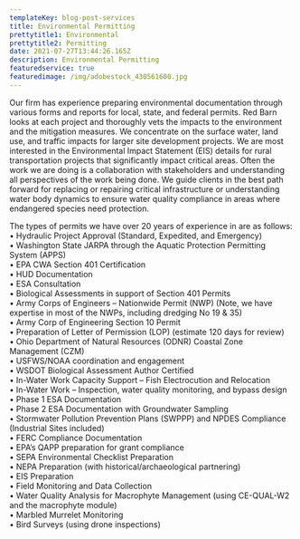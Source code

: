 ```yaml
---
templateKey: blog-post-services
title: Environmental Permitting
prettytitle1: Environmental
prettytitle2: Permitting
date: 2021-07-27T13:44:26.165Z
description: Environmental Permitting
featuredservice: true
featuredimage: /img/adobestock_430561600.jpg
---
```

Our firm has experience preparing environmental documentation through various forms and reports for local, state, and federal permits.  Red Barn looks at each project and thoroughly vets the impacts to the environment and the mitigation measures.  We concentrate on the surface water, land use, and traffic impacts for larger site development projects.  We are most interested in the Environmental Impact Statement (EIS) details for rural transportation projects that significantly impact critical areas.  Often the work we are doing is a collaboration with stakeholders and understanding all perspectives of the work being done. We guide clients in the best path forward for replacing or repairing critical infrastructure or understanding water body dynamics to ensure water quality compliance in areas where endangered species need protection.

The types of permits we have over 20 years of experience in are as follows: 
•	Hydraulic Project Approval (Standard, Expedited, and Emergency)  
•	Washington State JARPA through the Aquatic Protection Permitting System (APPS)  
•	EPA CWA Section 401 Certification  
•	HUD Documentation  
•	ESA Consultation  
•	Biological Assessments in support of Section 401 Permits  
•	Army Corps of Engineers – Nationwide Permit (NWP) (Note, we have expertise in most of the NWPs, including dredging No 19 & 35)  
•	Army Corp of Engineering Section 10 Permit  
•	Preparation of Letter of Permission (LOP) (estimate 120 days for review)  
•	Ohio Department of Natural Resources (ODNR) Coastal Zone Management (CZM)   
•	USFWS/NOAA coordination and engagement  
•	WSDOT Biological Assessment Author Certified  
•	In-Water Work Capacity Support – Fish Electrocution and Relocation  
•	In-Water Work – Inspection, water quality monitoring, and bypass design  
•	Phase 1 ESA Documentation  
•	Phase 2 ESA Documentation with Groundwater Sampling  
•	Stormwater Pollution Prevention Plans (SWPPP) and NPDES Compliance (Industrial Sites included)  
•	FERC Compliance Documentation  
•	EPA’s QAPP preparation for grant compliance  
•	SEPA Environmental Checklist Preparation  
•	NEPA Preparation (with historical/archaeological partnering)  
•	EIS Preparation  
•	Field Monitoring and Data Collection   
•	Water Quality Analysis for Macrophyte Management (using CE-QUAL-W2 and the macrophyte module)  
•	Marbled Murrelet Monitoring  
•	Bird Surveys (using drone inspections)